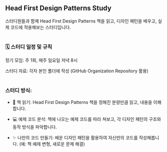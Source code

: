 ## Head First Design Patterns Study
스터디원들과 함께 Head First Design Patterns 책을 읽고, 디자인 패턴을 배우고, 실제 코드에 적용해보는 스터디입니다.
<br/><br/>

### 🗓️ 스터디 일정 및 규칙
정기 모임: 주 1회, 매주 일요일 저녁 8시

스터디 자료: 각자 본인 폴더에 작성 (GitHub Organization Repository 활용)
<br/><br/>


### 스터디 방식:

- 📖 책 읽기: Head First Design Patterns 책을 정해진 분량만큼 읽고, 내용을 이해합니다.

- 💻 예제 코드 분석: 책에 나오는 예제 코드를 따라 쳐보고, 각 디자인 패턴의 구조와 동작 방식을 파악합니다.

- ✨ 나만의 코드 만들기: 배운 디자인 패턴을 활용하여 자신만의 코드를 작성해봅니다. (예: 책 예제 변형, 새로운 문제 해결)
